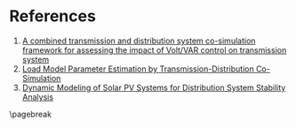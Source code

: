 # References

1. [A combined transmission and distribution system co-simulation framework for assessing the impact of Volt/VAR control on transmission system](https://ieeexplore.ieee.org/document/8274633)
2. [Load Model Parameter Estimation by Transmission-Distribution Co-Simulation](https://ieeexplore.ieee.org/document/8442939)
3. [Dynamic Modeling of Solar PV Systems for Distribution System Stability Analysis](https://www.researchgate.net/publication/333985171_Dynamic_Modeling_of_Solar_PV_Systems_for_Distribution_System_Stability_Analysis)

\pagebreak